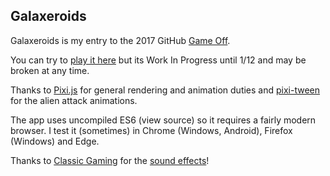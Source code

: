 Galaxeroids
-----------

Galaxeroids is my entry to the 2017 GitHub [Game Off](https://itch.io/jam/game-off-2017).

You can try to [play it here](https://galaxeroids.glitch.me/) but its Work In Progress until 1/12 and may be broken at any time.

Thanks to [Pixi.js](http://www.pixijs.com/) for general rendering and animation duties and [pixi-tween](https://github.com/themoonrat/pixi-tween/) for the alien attack animations.

The app uses uncompiled ES6 (view source) so it requires a fairly  modern browser. I test it (sometimes) in Chrome (Windows, Android), Firefox (Windows) and Edge. 

Thanks to [Classic Gaming](http://www.classicgaming.cc) for the [sound effects](http://www.classicgaming.cc/classics/space-invaders/sounds)!